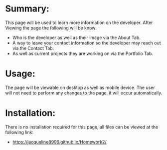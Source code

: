 # Summary:
  This page will be used to learn more information on the developer. 
  After Viewing the page the following will be know:
*   Who is the developer as well as their image via the About Tab.
*   A way to leave your  contact information so the developer may reach out via the Contact Tab. 
*   As well as current projects they are working on via the Portfolio Tab. 

 
# Usage:
 The page will be viewable on desktop as well as mobile device. The user will not need to perform any changes to the page, it will occur automatically. 

 
# Installation:
  There is no installation required for this page, all files can be viewed at the following link:
* https://jacqueline8996.github.io/Homework2/ 